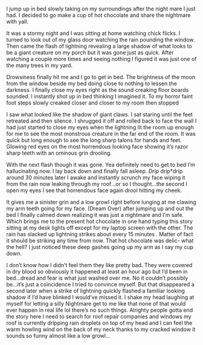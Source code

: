 I jump up in bed slowly taking on my surroundings after the night mare I just had. I decided to go make a cup of hot chocolate and share the nightmare with yall.

It was a stormy night and I was sitting at home watching chick flicks. I turned to look out of my glass door watching the rain pounding the window. Then came the flash of lightning revealing a large shadow of what looks to be a giant creature on my porch but it was gone just as quick. After watching a couple more times and seeing nothing I figured it was just one of the many trees in my yard.

Drowsiness finally hit me and I go to get in bed. The brightness of the moon from the window beside my bed doing close to nothing to lessen the darkness. I finally close my eyes right as the sound creaking floor boards sounded. I instantly shot up in bed thinking I imagined it. To my horror faint foot steps slowly creaked closer and closer to my room then stopped 

I saw what looked like the shadow of giant claws. I sat staring until the feet retreated and then silence. I shrugged it off and rolled back to face the wall I had just started to close my eyes when the lightning lit the room up enough for me to see the most monstrous creature in the far end of the room. It was quick but long enough to see the long sharp talons for hands and feet. Glowing red eyes on the most horrendous looking face showing it’s razor sharp teeth with an ominous grin drooling.

With the next flash though it was gone. Yea definitely need to get to bed I’m hallucinating now. I lay back down and finally fall asleep. *Drip* drip*drip around 30 minutes later I awake and instantly scrunch my face wiping it from the rain now leaking through my roof…or so I thought…the second I open my eyes I see that horrendous face again drool hitting my cheek.

It gives me a sinister grin and a low growl right before lunging at me clawing my arm teeth going for my face. (Dream Over) after jumping up and out the bed I finally calmed down realizing it was just a nightmare and I’m safe. Which brings me to the present hot chocolate in one hand typing this story sitting at my desk lights off except for my laptop screen with the other. The rain has slacked up lightning strikes about every 15 minutes . Matter of fact it should be striking any time from now. That hot chocolate was delic- what the hell? I just noticed these deep gashes going up my arm as I say my cup down.

I don’t know how I didn’t feel them they like pretty bad. They were covered in dry blood so obviously it happened at least an hour ago but I’d been in bed…dread and fear is what just washed over me. No it couldn’t possibly be…it’s just a coincidence I tried to convince myself. But that disappeared a second later when a strike of lightning quickly flashed a familiar looking shadow if I’d have blinked I would’ve missed it. I shake my head laughing at myself for letting a silly   Nightmare get to me like that none of that would ever happen in real life lol there’s no such things. Alrighty people gotta end the story here I need to search for roof repair companies and windows my roof is currently dripping rain droplets on top of my head and I can feel the warm howling wind on the back of my neck thanks to my cracked window it sounds so funny almost like a low growl…